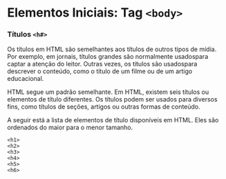 # Elementos Iniciais: Tag `<body>`

### Títulos `<h#>`

Os títulos em HTML são semelhantes aos títulos de outros tipos de mídia. Por exemplo, em jornais, títulos grandes são normalmente usados ​​para captar a atenção do leitor. Outras vezes, os títulos são usados ​​para descrever o conteúdo, como o título de um filme ou de um artigo educacional.

HTML segue um padrão semelhante. Em HTML, existem seis títulos ou elementos de título diferentes. Os títulos podem ser usados ​​para diversos fins, como títulos de seções, artigos ou outras formas de conteúdo.

A seguir está a lista de elementos de título disponíveis em HTML. Eles são ordenados do maior para o menor tamanho.

```
<h1>
<h2>
<h3>
<h4>
<h5>
<h6>
```
